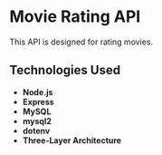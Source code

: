 # Movie Rating API

This API is designed for rating movies.

## Technologies Used

- **Node.js**
- **Express**
- **MySQL**
- **mysql2**
- **dotenv**
- **Three-Layer Architecture**